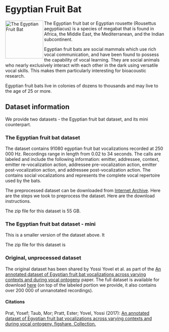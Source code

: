 # Egyptian Fruit Bat

<img src="https://upload.wikimedia.org/wikipedia/commons/4/4c/Skraidantis_egipto_%C5%A1uo_%28cropped%29.jpg" alt="The Egyptian Fruit Bat" width="120" align="left">

The Egyptian fruit bat or Egyptian rousette (Rousettus aegyptiacus) is a species of megabat that is found in Africa, the Middle East, the Mediterranean, and the Indian subcontinent.

Egyptian fruit bats are social mammals which use rich vocal communication, and have been found to possess the capability of vocal learning. They are social animals who nearly exclusively interact with each other in the dark using versatile vocal skills. This makes them particularly interesting for bioacoustic research.

Egyptian fruit bats live in colonies of dozens to thousands and may live to the age of 25 or more.

## Dataset information

We provide two datasets - the Egyptian fruit bat dataset, and its mini counterpart.

### The Egyptian fruit bat dataset

The dataset contains 91080 egyptian fruit bat vocalizations recorded at 250 000 Hz. Recordings range in length from 0.02 to 34 seconds. The calls are labeled and include the following information: emitter, addressee, context, emitter re-vocalization action, addressee pre-vocalization action, emitter post-vocalization action, and addressee post-vocalization action. The contains social vocalizations and represents the complete vocal repertoire used by the bats.

The preprocessed dataset can be downloaded from [Internet Archive](https://archive.org/details/egyptian_fruit_bats). Here are the steps we took to preprocess the dataset. Here are the download instructions.

The zip file for this dataset is 55 GB.

### The Egyptian fruit bat dataset - mini

This is a smaller version of the dataset above. It 

The zip file for this dataset is 

### Original, unprocessed dataset

The original dataset has been shared by Yossi Yovel et al. as part of the [An annotated dataset of Egyptian fruit bat vocalizations across varying contexts and during vocal ontogeny](https://www.nature.com/articles/sdata2017143) paper. The full dataset is available for download [here](https://figshare.com/collections/An_annotated_dataset_of_Egyptian_fruit_bat_vocalizations_across_varying_contexts_and_during_vocal_ontogeny/3666502) (on top of the labeled portion we provide, it also contains over 200 000 of unnanotated recordings).

#### Citations

Prat, Yosef; Taub, Mor; Pratt, Ester; Yovel, Yossi (2017): [An annotated dataset of Egyptian fruit bat vocalizations across varying contexts and during vocal ontogeny. figshare. Collection.](https://doi.org/10.6084/m9.figshare.c.3666502.v2)
